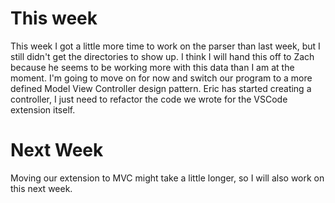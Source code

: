 # This week
This week I got a little more time to work on the parser than last week, but I still didn't get the directories to show up. I think I will hand this off to Zach because he seems to be working more with this data than I am at the moment. I'm going to move on for now and switch our program to a more defined Model View Controller design pattern. Eric has started creating a controller, I just need to refactor the code we wrote for the VSCode extension itself. 

# Next Week
Moving our extension to MVC might take a little longer, so I will also work on this next week. 